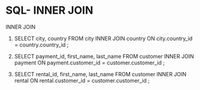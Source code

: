 # SQL- INNER JOIN
INNER JOIN
1.	SELECT city, country FROM city
INNER JOIN country ON city.country_id = country.country_id ;

2.	SELECT payment_id, first_name, last_name FROM customer
INNER JOIN payment ON payment.customer_id = customer.customer_id ;

3.	SELECT rental_id, first_name, last_name FROM customer
INNER JOIN rental ON rental.customer_id = customer.customer_id ;
